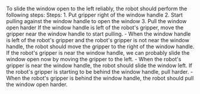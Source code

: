 To slide the window open to the left reliably, the robot should perform the following steps:
    Steps:  1. Put gripper right of the window handle  2. Start pulling against the window handle to open the window  3. Pull the window open harder
    If the window handle is left of the robot's gripper, move the gripper near the window handle to start pulling.
    - When the window handle is left of the robot's gripper and the robot's gripper is not near the window handle, the robot should move the gripper to the right of the window handle.
    If the robot's gripper is near the window handle, we can probably slide the window open now by moving the gripper to the left.
    - When the robot's gripper is near the window handle, the robot should slide the window left.
    If the robot's gripper is starting to be behind the window handle, pull harder.
    - When the robot's gripper is behind the window handle, the robot should pull the window open harder.